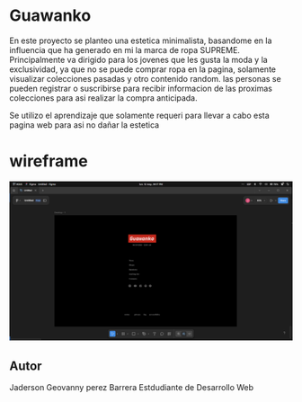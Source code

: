# Guawanko
En este proyecto se planteo una estetica minimalista, basandome en la influencia que ha generado en mi la marca de ropa SUPREME. Principalmente va dirigido para los jovenes que les gusta la moda y la exclusividad, ya que no se puede comprar ropa en la pagina, solamente visualizar colecciones pasadas y otro contenido random. 
las personas se pueden registrar o suscribirse para recibir informacion de las proximas colecciones para asi realizar la compra anticipada.

Se utilizo el aprendizaje que solamente requeri para llevar a cabo esta pagina web para asi no dañar la estetica

# wireframe
![capura figma](figma.png)

## Autor
Jaderson Geovanny perez Barrera
Estdudiante de Desarrollo Web
